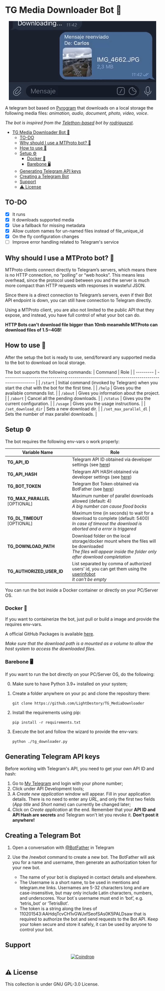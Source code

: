 # TG Media Downloader Bot 🤖

<p align="center"><img src="./preview.gif" alt="Preview"/></p>

A telegram bot based on [Pyrogram](https://github.com/pyrogram/pyrogram) that downloads on a local storage the following
media files: _animation, audio, document, photo, video, voice_.

_The bot is inspired from the [Telethon-based](https://github.com/rodriguezst/telethon_downloader) bot
by [rodriguezst](https://github.com/rodriguezst)._

- [TG Media Downloader Bot 🤖](#tg-media-downloader-bot-)
    - [TO-DO](#to-do)
    - [Why should I use a MTProto bot? 🧐](#why-should-i-use-a-mtproto-bot-)
    - [How to use 🧠](#how-to-use-)
    - [Setup ⚙️](#setup-️)
        - [Docker 🐋](#docker-)
        - [Barebone 🖥️](#barebone-️)
    - [Generating Telegram API keys](#generating-telegram-api-keys)
    - [Creating a Telegram Bot](#creating-a-telegram-bot)
    - [Support](#support)
    - [:warning: License](#warning-license)

## TO-DO

- [x] It runs
- [x] It downloads supported media
- [x] Use a fallback for missing metadata
- [x] Allow custom names for un-named files instead of file_unique_id
- [x] On the fly configuration changes
- [ ] Improve error handling related to Telegram's service

## Why should I use a MTProto bot? 🧐

MTProto clients connect directly to Telegram’s servers, which means there is no HTTP connection, no “polling” or “web
hooks”. This means less overhead, since the protocol used between you and the server is much more compact than HTTP
requests with responses in wasteful JSON.

Since there is a direct connection to Telegram’s servers, even if their Bot API endpoint is down, you can still have
connection to Telegram directly.

Using a MTProto client, you are also not limited to the public API that they expose, and instead, you have full control
of what your bot can do.

__HTTP Bots can't download file bigger than 10mb meanwhile MTProto can download files of 1.5~4GB!__

## How to use 🧠

After the setup the bot is ready to use, send/forward any supported media to the bot to download on local storage.

The bot supports the following commands:
| Command | Role |
| --------- | ---------------------------------------------------------------------------------------------- |
| `/start`  | Initial command (invoked by Telegram) when you start the chat with the bot for the first time. |
| `/help`   | Gives you the available commands list. |
| `/about`  | Gives you information about the project. |
| `/abort`  | Cancel all the pending downloads. |
| `/status` | Gives you the current configuration. |
| `/usage`  | Gives you the usage instructions. |
| `/set_download_dir`  | Sets a new download dir. |
| `/set_max_parallel_dl`  | Sets the number of max parallel downloads. |

## Setup ⚙️

The bot requires the following env-vars o work properly:

| Variable Name                  | Role                                                                                                                                                               |
|--------------------------------|--------------------------------------------------------------------------------------------------------------------------------------------------------------------|
| __TG_API_ID__                  | Telegram API ID obtained via developer settings (see [here](#generating-telegram-api-keys))                                                                        |
| __TG_API_HASH__                | Telegram API HASH obtained via developer settings (see [here](#generating-telegram-api-keys))                                                                      |
| __TG_BOT_TOKEN__               | Telegram Bot Token obtained via BotFather (see [here](#creating-a-telegram-bot))                                                                                   |
| __TG_MAX_PARALLEL__ [OPTIONAL] | Maximum number of parallel downloads allowed (default: 4) <br>_A big number can cause flood bocks_                                                                 |
| __TG_DL_TIMEOUT__ [OPTIONAL]   | Maximum time (in seconds) to wait for a download to complete (default: 5400)<br>_In case of timeout the download is aborted and a error is triggered_              |
| __TG_DOWNLOAD_PATH__           | Download folder on the local storage/docker mount where the files will be downloaded<br>_The files will appear inside the folder only after download completation_ |
| __TG_AUTHORIZED_USER_ID__      | List separated by comma of authorized users' id, you can get them using the [userinfobot](https://github.com/nadam/userinfobot) <br>_It can't be empty_            |

You can run the bot inside a Docker container or directly on your PC/Server OS.

### Docker 🐋

If you want to containerize the bot, just pull or build a image and provide the requires env-vars.

A official GitHub Packages is
available [here](https://github.com/LightDestory/TG_MediaDownloader/pkgs/container/tg_mediadownloader).

_Make sure that the download path is a mounted as a volume to allow the host system to access the downloaded files._

### Barebone 🖥️

If you want to run the bot directly on your PC/Server OS, do the following:

0) Make sure to have Python 3.9+ installed on your system;
1) Create a folder anywhere on your pc and clone the repository there:

   `git clone https://github.com/LightDestory/TG_MediaDownloader`

2) Install the requirements using pip:

   `pip install -r requirements.txt`

3) Execute the bot and follow the wizard to provide the env-vars:

   `python ./tg_downloader.py`

## Generating Telegram API keys

Before working with Telegram's API, you need to get your own API ID and hash:

1. Go to [My Telegram](https://my.telegram.org/) and login with your phone number;
2. Click under API Development tools;
3. A _Create new application_ window will appear. Fill in your application details. There is no need to enter any _URL_,
   and only the first two fields (_App title_ and _Short name_) can currently be changed later;
4. Click on _Create application_ at the end. Remember that your __API ID and API Hash are secrets__ and Telegram won't
   let you revoke it. __Don't post it anywhere!__

## Creating a Telegram Bot

1. Open a conversation with [@BotFather](https://telegram.me/botfather) in Telegram
2. Use the /newbot command to create a new bot. The BotFather will ask you for a name and username, then generate an
   authorization token for your new bot.

    * The name of your bot is displayed in contact details and elsewhere.
    * The Username is a short name, to be used in mentions and telegram.me links. Usernames are 5-32 characters long and
      are case-insensitive, but may only include Latin characters, numbers, and underscores. Your bot`s username must
      end in ‘bot’, e.g. ‘tetris_bot’ or ‘TetrisBot’.
    * The token is a string along the lines of 110201543:AAHdqTcvCH1vGWJxfSeofSAs0K5PALDsaw that is required to
      authorize the bot and send requests to the Bot API. Keep your token secure and store it safely, it can be used by
      anyone to control your bot.

## Support

<p align="center">
    <a href="https://coindrop.to/lightdestory" target="__blank"><img alt="Coindrop" title="Support me with a donation!"
            src="https://img.shields.io/badge/-Support me with coindrop.to-yellowgreen?style=for-the-badge&logo=paypal&logoColor=white" /></a>
</p>

## :warning: License

This collection is under GNU GPL-3.0 License.